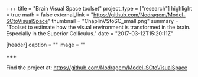 +++
title = "Brain Visual Space toolset"
project_type = ["research"]
highlight = true
math = false
external_link = "https://github.com/Nodragem/Model-SCtoVisualSpace"
thumbnail = "ChaplinVStoSC_small.png"
summary = "Toolset to estimate how the visual environment is transformed in the brain. Especially in the Superior Colliculus."
date = "2017-03-12T15:20:11Z"

[header]
  caption = ""
  image = ""

+++

Find the project at: https://github.com/Nodragem/Model-SCtoVisualSpace